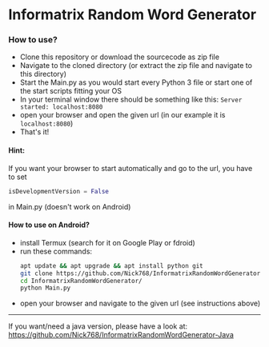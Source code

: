 # Informatrix Random Word Generator

### How to use?

-   Clone this repository or download the sourcecode as zip file
-   Navigate to the cloned directory (or extract the zip file and navigate to this directory)
-   Start the Main.py as you would start every Python 3 file or start one of the start scripts fitting your OS
-   In your terminal window there should be something like this: `Server started: localhost:8080`
-   open your browser and open the given url (in our example it is `localhost:8080`)
-   That's it!

#### Hint:
If you want your browser to start automatically and go to the url, you have to set
```python
isDevelopmentVersion = False
```
in Main.py
(doesn't work on Android)

#### How to use on Android?

-   install Termux (search for it on Google Play or fdroid)
-   run these commands:
    ```bash
    apt update && apt upgrade && apt install python git
    git clone https://github.com/Nick768/InformatrixRandomWordGenerator
    cd InformatrixRandomWordGenerator/
    python Main.py
    ```
-   open your browser and navigate to the given url (see instructions above)

---

If you want/need a java version, please have a look at:
https://github.com/Nick768/InformatrixRandomWordGenerator-Java
